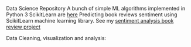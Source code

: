 Data Science Repository
  A bunch of simple ML algorithms implemented in Python 3 ScikitLearn are [here](https://github.com/zadolphe/datascience/tree/main/SkLearn)
Predicting book reviews sentiment using ScikitLearn machine learning library. 
See my [sentiment analysis book review project](/SkLearn)


Data Cleaning, visualization and analysis:

